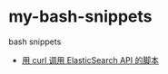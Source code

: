 # my-bash-snippets
bash snippets


* [用 curl 调用 ElasticSearch API 的脚本](https://github.com/Chunlin-Li/my-bash-snippets/tree/master/src/es_helper)